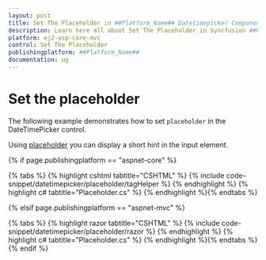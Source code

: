 ```yaml
---
layout: post
title: Set The Placeholder in ##Platform_Name## Datetimepicker Component
description: Learn here all about Set The Placeholder in Syncfusion ##Platform_Name## Datetimepicker component and more.
platform: ej2-asp-core-mvc
control: Set The Placeholder
publishingplatform: ##Platform_Name##
documentation: ug
---
```



# Set the placeholder

The following example demonstrates how to set `placeholder` in the DateTimePicker control.

Using [placeholder](https://help.syncfusion.com/cr/aspnetcore-js2/Syncfusion.EJ2.Calendars.DateTimePicker.html#Syncfusion_EJ2_Calendars_DateTimePicker_Placeholder) you can display a short hint in the input element.

{% if page.publishingplatform == "aspnet-core" %}

{% tabs %}
{% highlight cshtml tabtitle="CSHTML" %}
{% include code-snippet/datetimepicker/placeholder/tagHelper %}
{% endhighlight %}
{% highlight c# tabtitle="Placeholder.cs" %}
{% endhighlight %}{% endtabs %}

{% elsif page.publishingplatform == "aspnet-mvc" %}

{% tabs %}
{% highlight razor tabtitle="CSHTML" %}
{% include code-snippet/datetimepicker/placeholder/razor %}
{% endhighlight %}
{% highlight c# tabtitle="Placeholder.cs" %}
{% endhighlight %}{% endtabs %}
{% endif %}

